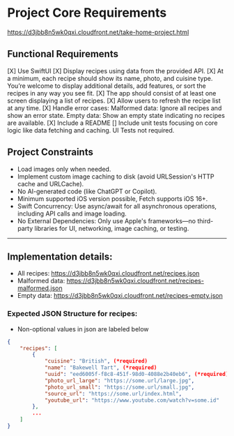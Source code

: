 
# Project Core Requirements

https://d3jbb8n5wk0qxi.cloudfront.net/take-home-project.html

## Functional Requirements

[X] Use SwiftUI
[X] Display recipes using data from the provided API.
[X] At a minimum, each recipe should show its name, photo, and cuisine type. You’re welcome to display additional details, add features, or sort the recipes in any way you see fit.
[X] The app should consist of at least one screen displaying a list of recipes.
[X] Allow users to refresh the recipe list at any time.
[X] Handle error cases:
    Malformed data: Ignore all recipes and show an error state.
    Empty data: Show an empty state indicating no recipes are available.
[X] Include a README
[] Include unit tests focusing on core logic like data fetching and caching. UI Tests not required.
    
## Project Constraints

- Load images only when needed.
- Implement custom image caching to disk (avoid URLSession's HTTP cache and URLCache).
- No AI-generated code (like ChatGPT or Copilot).
- Minimum supported iOS version possible, Fetch supports iOS 16+.
- Swift Concurrency: Use async/await for all asynchronous operations, including API calls and image loading.
- No External Dependencies: Only use Apple's frameworks—no third-party libraries for UI, networking, image caching, or testing.

---

## Implementation details:

- All recipes: https://d3jbb8n5wk0qxi.cloudfront.net/recipes.json
- Malformed data: https://d3jbb8n5wk0qxi.cloudfront.net/recipes-malformed.json
- Empty data: https://d3jbb8n5wk0qxi.cloudfront.net/recipes-empty.json
 
### Expected JSON Structure for recipes:
* Non-optional values in json are labeled below
```JSON
{
    "recipes": [
        {
            "cuisine": "British", (*required)
            "name": "Bakewell Tart", (*required)
            "uuid": "eed6005f-f8c8-451f-98d0-4088e2b40eb6", (*required)
            "photo_url_large": "https://some.url/large.jpg",
            "photo_url_small": "https://some.url/small.jpg",
            "source_url": "https://some.url/index.html",
            "youtube_url": "https://www.youtube.com/watch?v=some.id"
        },
        ...
    ]
}
```
